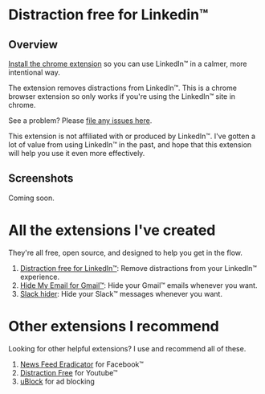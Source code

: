 # Distraction free for Linkedin™
## Overview
[Install the chrome extension](https://chrome.google.com/webstore/detail/distraction-free-linkedin/kigfnbfbpfpgphbocdkmeablbgdbpfke) so you can use LinkedIn™ in a calmer, more intentional way. 

The extension removes distractions from LinkedIn™. This is a chrome browser extension so only works if you're using the LinkedIn™ site in chrome. 

See a problem? Please [file any issues here](https://github.com/mthurmond/distraction-free-for-linkedin/issues). 

This extension is not affiliated with or produced by LinkedIn™. I've gotten a lot of value from using LinkedIn™ in the past, and hope that this extension will help you use it even more effectively. 

## Screenshots
Coming soon.

# All the extensions I've created
They're all free, open source, and designed to help you get in the flow.

1. [Distraction free for LinkedIn™](https://github.com/mthurmond/distraction-free-for-linkedin): Remove distractions from your LinkedIn™ experience.
2. [Hide My Email for Gmail™](https://github.com/mthurmond/hide-my-email-for-gmail): Hide your Gmail™ emails whenever you want.
3. [Slack hider](https://github.com/mthurmond/slack-hider): Hide your Slack™ messages whenever you want.

# Other extensions I recommend
Looking for other helpful extensions? I use and recommend all of these. 

1. [News Feed Eradicator](https://github.com/jordwest/news-feed-eradicator) for Facebook™
2. [Distraction Free](https://chrome.google.com/webstore/detail/df-tube-distraction-free/mjdepdfccjgcndkmemponafgioodelna?hl=en) for Youtube™
3. [uBlock](https://github.com/gorhill/uBlock) for ad blocking 